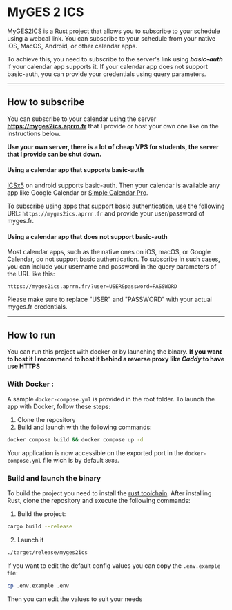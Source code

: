 # MyGES 2 ICS

MyGES2ICS is a Rust project that allows you to subscribe to your schedule using a webcal link. You can subscribe to your schedule from your native iOS, MacOS, Android, or other calendar apps.

To achieve this, you need to subscribe to the server's link using ***basic-auth*** if your calendar app supports it. If your calendar app does not support basic-auth, you can provide your credentials using query parameters.

***
## How to subscribe

You can subscribe to your calendar using the server **https://myges2ics.aprrn.fr** that I provide or host your own one like on the instructions below.

**Use your own server, there is a lot of cheap VPS for students, the server that I provide can be shut down.**
#### Using a calendar app that supports basic-auth
[ICSx5](https://f-droid.org/fr/packages/at.bitfire.icsdroid/) on android supports basic-auth. Then your calendar is available any app like Google Calendar or [Simple Calendar Pro](https://f-droid.org/fr/packages/com.simplemobiletools.calendar.pro/).

To subscribe using apps that support basic authentication, use the following URL: ```https://myges2ics.aprrn.fr``` and provide your user/password of myges.fr.

#### Using a calendar app that does not support basic-auth
Most calendar apps, such as the native ones on iOS, macOS, or Google Calendar, do not support basic authentication. To subscribe in such cases, you can include your username and password in the query parameters of the URL like this:

```https://myges2ics.aprrn.fr/?user=USER&password=PASSWORD```

Please make sure to replace "USER" and "PASSWORD" with your actual myges.fr credentials.


***
## How to run

You can run this project with docker or by launching the binary.
**If you want to host it I recommend to host it behind a reverse proxy like *Caddy* to have use HTTPS**


### With Docker :

A sample ```docker-compose.yml``` is provided in the root folder. To launch the app with Docker, follow these steps:
1. Clone the repository
2. Build and launch with the following commands:
```bash
docker compose build && docker compose up -d
```

Your application is now accessible on the exported port in the ```docker-compose.yml``` file wich is by default ```8080```.

### Build and launch the binary

To build the project you need to install the [rust toolchain](https://rustup.rs/). After installing Rust, clone the repository and execute the following commands:
1. Build the project:
```bash
cargo build --release
```

2. Launch it

```bash
./target/release/myges2ics
```
If you want to edit the default config values you can copy the ```.env.example``` file:
```bash
cp .env.example .env
```
Then you can edit the values to suit your needs